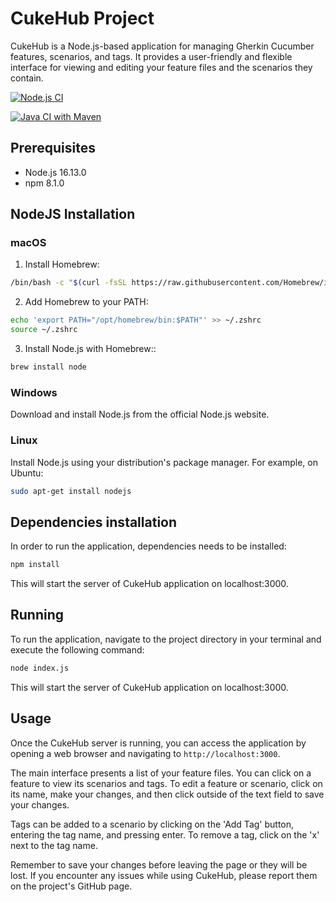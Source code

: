 # CukeHub Project

CukeHub is a Node.js-based application for managing Gherkin Cucumber features, scenarios, and tags. It provides a user-friendly and flexible interface for viewing and editing your feature files and the scenarios they contain.


[![Node.js CI](https://github.com/manueligno78/CukeHub/actions/workflows/node.js.yml/badge.svg?branch=main)](https://github.com/manueligno78/CukeHub/actions/workflows/node.js.yml)

[![Java CI with Maven](https://github.com/manueligno78/CukeHub/actions/workflows/maven.yml/badge.svg)](https://github.com/manueligno78/CukeHub/actions/workflows/maven.yml)

## Prerequisites

- Node.js 16.13.0
- npm 8.1.0

## NodeJS Installation

### macOS

1. Install Homebrew:

```bash
/bin/bash -c "$(curl -fsSL https://raw.githubusercontent.com/Homebrew/install/HEAD/install.sh)"
```

2. Add Homebrew to your PATH:

```bash
echo 'export PATH="/opt/homebrew/bin:$PATH"' >> ~/.zshrc
source ~/.zshrc
```

3. Install Node.js with Homebrew::

```bash
brew install node
```

### Windows

Download and install Node.js from the official Node.js website.

### Linux
Install Node.js using your distribution's package manager. For example, on Ubuntu:
```bash
sudo apt-get install nodejs
```

## Dependencies installation
In order to run the application, dependencies needs to be installed:
```bash
npm install
```
This will start the server of CukeHub application on localhost:3000.

## Running
To run the application, navigate to the project directory in your terminal and execute the following command:
```bash
node index.js
```
This will start the server of CukeHub application on localhost:3000.

## Usage

Once the CukeHub server is running, you can access the application by opening a web browser and navigating to `http://localhost:3000`.

The main interface presents a list of your feature files. You can click on a feature to view its scenarios and tags. To edit a feature or scenario, click on its name, make your changes, and then click outside of the text field to save your changes.

Tags can be added to a scenario by clicking on the 'Add Tag' button, entering the tag name, and pressing enter. To remove a tag, click on the 'x' next to the tag name.

Remember to save your changes before leaving the page or they will be lost. If you encounter any issues while using CukeHub, please report them on the project's GitHub page.